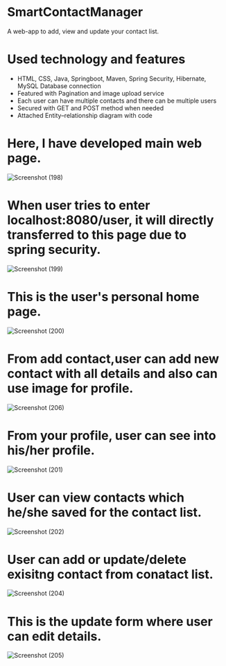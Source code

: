 # SmartContactManager
A web-app to add, view and update your contact list. 

# Used technology and features
- HTML, CSS, Java, Springboot, Maven, Spring Security, Hibernate, MySQL Database connection
- Featured with Pagination and image upload service
- Each user can have multiple contacts and there can be multiple users
- Secured with GET and POST method when needed
- Attached Entity–relationship diagram with code

# Here, I have developed main web page. 
![Screenshot (198)](https://user-images.githubusercontent.com/56655031/201618708-889a3ba9-97e6-4995-96b0-2e186e374d84.png)


# When user tries to enter localhost:8080/user, it will directly transferred to this page due to spring security. 
![Screenshot (199)](https://user-images.githubusercontent.com/56655031/201619098-8971aae1-375d-48ce-ac22-35899b48913a.png)


# This is the user's personal home page. 
![Screenshot (200)](https://user-images.githubusercontent.com/56655031/201619283-b1236e0b-a7ca-4167-9068-ca6a50ba08ef.png)


# From add contact,user can add new contact with all details and also can use image for profile. 
![Screenshot (206)](https://user-images.githubusercontent.com/56655031/201620720-fe4bd707-56b7-4d56-bead-55e04f12a169.png)


# From your profile, user can see into his/her profile. 
![Screenshot (201)](https://user-images.githubusercontent.com/56655031/201619391-a81b11bb-5078-4837-8244-08d1739b44d3.png)


# User can view contacts which he/she saved for the contact list.
![Screenshot (202)](https://user-images.githubusercontent.com/56655031/201619567-4eeec8be-0d62-4115-a62d-7e0d0154ca3f.png)


# User can add or update/delete exisitng contact from conatact list. 
![Screenshot (204)](https://user-images.githubusercontent.com/56655031/201619853-3437b52f-8eb2-4dc0-a325-0422014811e4.png)


# This is the update form where user can edit details. 
![Screenshot (205)](https://user-images.githubusercontent.com/56655031/201619959-0369273f-a088-41f8-b276-0d71c477aeb0.png)
